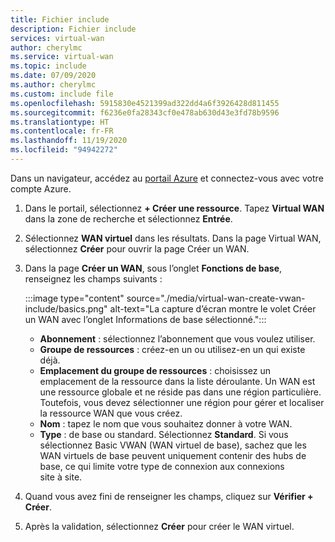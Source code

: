 ```yaml
---
title: Fichier include
description: Fichier include
services: virtual-wan
author: cherylmc
ms.service: virtual-wan
ms.topic: include
ms.date: 07/09/2020
ms.author: cherylmc
ms.custom: include file
ms.openlocfilehash: 5915830e4521399ad322dd4a6f3926428d811455
ms.sourcegitcommit: f6236e0fa28343cf0e478ab630d43e3fd78b9596
ms.translationtype: HT
ms.contentlocale: fr-FR
ms.lasthandoff: 11/19/2020
ms.locfileid: "94942272"
---
```

Dans un navigateur, accédez au [portail Azure](https://portal.azure.com) et connectez-vous avec votre compte Azure.

1. Dans le portail, sélectionnez **+ Créer une ressource**. Tapez **Virtual WAN** dans la zone de recherche et sélectionnez **Entrée**.
1. Sélectionnez **WAN virtuel** dans les résultats. Dans la page Virtual WAN, sélectionnez **Créer** pour ouvrir la page Créer un WAN.
1. Dans la page **Créer un WAN**, sous l’onglet **Fonctions de base**, renseignez les champs suivants :

   :::image type="content" source="./media/virtual-wan-create-vwan-include/basics.png" alt-text="La capture d’écran montre le volet Créer un WAN avec l’onglet Informations de base sélectionné.":::

   * **Abonnement** : sélectionnez l’abonnement que vous voulez utiliser.
   * **Groupe de ressources** : créez-en un ou utilisez-en un qui existe déjà.
   * **Emplacement du groupe de ressources** : choisissez un emplacement de la ressource dans la liste déroulante. Un WAN est une ressource globale et ne réside pas dans une région particulière. Toutefois, vous devez sélectionner une région pour gérer et localiser la ressource WAN que vous créez.
   * **Nom** : tapez le nom que vous souhaitez donner à votre WAN.
   * **Type** : de base ou standard. Sélectionnez **Standard**. Si vous sélectionnez Basic VWAN (WAN virtuel de base), sachez que les WAN virtuels de base peuvent uniquement contenir des hubs de base, ce qui limite votre type de connexion aux connexions site à site.
1. Quand vous avez fini de renseigner les champs, cliquez sur **Vérifier + Créer**.
1. Après la validation, sélectionnez **Créer** pour créer le WAN virtuel.
